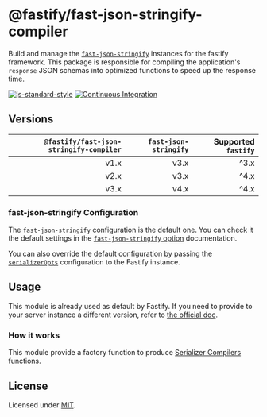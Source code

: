 # @fastify/fast-json-stringify-compiler
Build and manage the [`fast-json-stringify`](https://www.npmjs.com/package/fast-json-stringify) instances for the fastify framework.
This package is responsible for compiling the application's `response` JSON schemas into optimized functions to speed up the response time.

[![js-standard-style](https://img.shields.io/badge/code%20style-standard-brightgreen.svg?style=flat)](http://standardjs.com/)
[![Continuous Integration](https://github.com/fastify/fast-json-stringify-compiler/workflows/Continuous%20Integration/badge.svg)](https://github.com/fastify/fast-json-stringify-compiler/actions/workflows/ci.yml)


## Versions

| `@fastify/fast-json-stringify-compiler` | `fast-json-stringify` | Supported `fastify` |
|----------------------------------------:|----------------------:|--------------------:|
|                                    v1.x |                  v3.x |                ^3.x |
|                                    v2.x |                  v3.x |                ^4.x |
|                                    v3.x |                  v4.x |                ^4.x |

### fast-json-stringify Configuration

The `fast-json-stringify` configuration is the default one. You can check it the default settings in the [`fast-json-stringify` option](https://github.com/fastify/fast-json-stringify/#options) documentation.

You can also override the default configuration by passing the [`serializerOpts`](https://www.fastify.io/docs/latest/Reference/Server/#serializeropts) configuration to the Fastify instance.

## Usage

This module is already used as default by Fastify.
If you need to provide to your server instance a different version, refer to [the official doc](https://www.fastify.io/docs/latest/Reference/Server/#schemacontroller).

### How it works

This module provide a factory function to produce [Serializer Compilers](https://www.fastify.io/docs/latest/Reference/Server/#serializercompiler) functions.

## License

Licensed under [MIT](./LICENSE).
